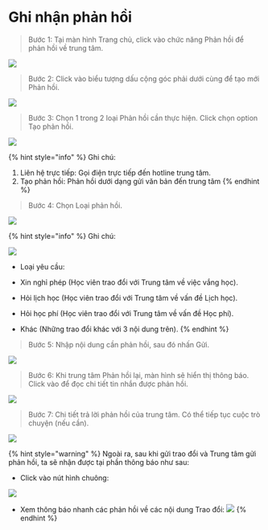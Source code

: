# Ghi nhận phản hồi

> Bước 1: Tại màn hình Trang chủ, click vào chức năng Phản hồi để phản hồi về trung tâm.

![](../.gitbook/assets/f00917cec630326e6b21%20%282%29.jpg)

> Bước 2: Click vào biểu tượng dấu cộng góc phải dưới cùng để tạo mới Phản hồi.

![](../.gitbook/assets/f0219b1fb2e646b81ff7.jpg)

> Bước 3: Chọn 1 trong 2 loại Phản hồi cần thực hiện. Click chọn option Tạo phản hồi.

![](../.gitbook/assets/2642547c7d8589dbd094.jpg)

{% hint style="info" %}
Ghi chú:

1. Liên hệ trực tiếp: Gọi điện trực tiếp đến hotline trung tâm.
2. Tạo phản hồi: Phản hồi dưới dạng gửi văn bản đến trung tâm
{% endhint %}

> Bước 4: Chọn Loại phản hồi.

![](../.gitbook/assets/7a270e1927e0d3be8af1%20%281%29.jpg)

{% hint style="info" %}
Ghi chú: 

![](../.gitbook/assets/195c49124bebbfb5e6fa-1-.jpg)

* Loại yêu cầu: 

- Xin nghỉ phép \(Học viên trao đổi với Trung tâm về việc vắng học\).

- Hỏi lịch học \(Học viên trao đổi với Trung tâm về vấn đề Lịch học\).

- Hỏi học phí \(Học viên trao đổi với Trung tâm về vấn đề Học phí\).

- Khác \(Những trao đổi khác với 3 nội dung trên\).
{% endhint %}

> Bước 5: Nhập nội dung cần phản hồi, sau đó nhấn Gửi.

![](../.gitbook/assets/c761a5a6a95f5d01044e.jpg)

> Bước 6: Khi trung tâm Phản hồi lại, màn hình sẽ hiển thị thông báo. Click vào để đọc chi tiết tin nhắn được phản hồi.

![](../.gitbook/assets/4f8cbc8acf733b2d6262%20%281%29.jpg)

> Bước 7: Chi tiết trả lời phản hồi của trung tâm. Có thể tiếp tục cuộc trò chuyện \(nếu cần\).

![](../.gitbook/assets/868d9133e4ca109449db.jpg)

{% hint style="warning" %}
Ngoài ra, sau khi gửi trao đổi và Trung tâm gửi phản hồi, ta sẽ nhận được tại phần thông báo như sau:

* Click vào nút hình chuông:

 ![](../.gitbook/assets/f00917cec630326e6b21.jpg) 

* Xem thông báo nhanh các phản hồi về các nội dung Trao đổi: ![](../.gitbook/assets/5b7f1367609e94c0cd8f.jpg) 
{% endhint %}







